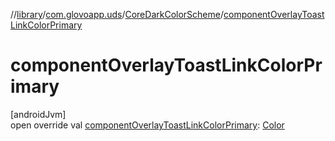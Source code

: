 //[library](../../../index.md)/[com.glovoapp.uds](../index.md)/[CoreDarkColorScheme](index.md)/[componentOverlayToastLinkColorPrimary](component-overlay-toast-link-color-primary.md)

# componentOverlayToastLinkColorPrimary

[androidJvm]\
open override val [componentOverlayToastLinkColorPrimary](component-overlay-toast-link-color-primary.md): [Color](https://developer.android.com/reference/kotlin/androidx/compose/ui/graphics/Color.html)
